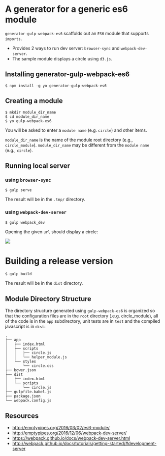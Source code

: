 # A generator for a generic es6 module

`generator-gulp-webpack-es6` scaffolds out an `ES6` module that supports `imports`.

- Provides 2 ways to run dev server: `browser-sync` and `webpack-dev-server`.
- The sample module displays a circle using `d3.js`.

## Installing generator-gulp-webpack-es6

```
$ npm install -g yo generator-gulp-webpack-es6
```

## Creating a module

```
$ mkdir module_dir_name
$ cd module_dir_name
$ yo gulp-webpack-es6
```

You will be asked to enter a `module name` (e.g. `circle`) and other items.

`module_dir_name` is the name of the module root directory (e.g., `circle_module`). `module_dir_name` may be different from the `module name` (e.g., `circle`).

## Running local server

### using `browser-sync`

```
$ gulp serve
```
The result will be in the `.tmp/` directory.

### using `webpack-dev-server`

```
$ gulp webpack_dev
```

Opening the given `url` should display a circle:

<div>
<img src="https://rawgit.com/saun4app/generator-gulp-webpack-es6/master/circle.svg">
</div>

# Building a release version

```
$ gulp build
```

The result will be in the `dist` directory.

## Module Directory Structure

The directory structure generated using `gulp-webpack-es6` is organized so that the configuration files are in the `root` directory (.e.g. circle_module), all of the code is in the `app` subdirectory, unit tests are in `test` and the compiled javascript is in `dist`:

```
.
├── app
│   ├── index.html
│   ├── scripts
│   │   ├── circle.js
│   │   └── helper_module.js
│   └── styles
│       └── circle.css
├── bower.json
├── dist
│   ├── index.html
│   └── scripts
│       └── circle.js
├── gulpfile.babel.js
├── package.json
└── webpack.config.js
```

## Resources

- <http://emptypipes.org/2016/03/02/es6-module/>
- <http://emptypipes.org/2016/12/06/webpack-dev-server/>
- <https://webpack.github.io/docs/webpack-dev-server.html>
- <http://webpack.github.io/docs/tutorials/getting-started/#development-server>
